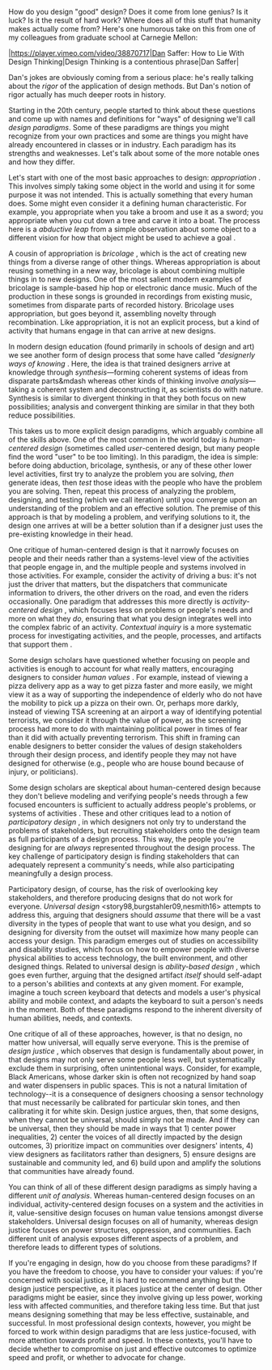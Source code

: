 How do you design "good" design? Does it come from lone genius? Is it luck? Is it the result of hard work? Where does all of this stuff that humanity makes actually come from? Here's one humorous take on this from one of my colleagues from graduate school at Carnegie Mellon:

|https://player.vimeo.com/video/38870717|Dan Saffer: How to Lie With Design Thinking|Design Thinking is a contentious phrase|Dan Saffer|

Dan's jokes are obviously coming from a serious place: he's really talking about the _rigor_ of the application of design methods. But Dan's notion of rigor actually has much deeper roots in history.

Starting in the 20th century, people started to think about these questions and come up with names and definitions for "ways" of designing we'll call *design paradigms*. Some of these paradigms are things you might recognize from your own practices and some are things you might have already encountered in classes or in industry. 
Each paradigm has its strengths and weaknesses. Let's talk about some of the more notable ones and how they differ.

Let's start with one of the most basic approaches to design: *appropriation* <dourish03>. 
This involves simply taking some object in the world and using it for some purpose it was not intended. This is actually something that every human does. Some might even consider it a defining human characteristic. For example, you appropriate when you take a broom and use it as a sword; you appropriate when you cut down a tree and carve it into a boat. The process here is a *abductive leap* from a simple observation about some object to a different vision for how that object might be used to achieve a goal <kolko10>.

A cousin of appropriation is *bricolage* <louridsa99>, which is the act of creating new things from a diverse range of other things. Whereas appropriation is about reusing something in a new way, bricolage is about combining multiple things in to new designs. One of the most salient modern examples of bricolage is sample-based hip hop or electronic dance music. Much of the production in these songs is grounded in recordings from existing music, sometimes from disparate parts of recorded history. Bricolage uses appropriation, but goes beyond it, assembling novelty through recombination. Like appropriation, it is not an explicit process, but a kind of activity that humans engage in that can arrive at new designs.

In modern design education (found primarily in schools of design and art) we see another form of design process that some have called *"designerly ways of knowing* <cross82>. Here, the idea is that trained designers arrive at knowledge through *synthesis*&mdash;forming coherent systems of ideas from disparate parts&mdash whereas other kinds of thinking involve *analysis*&mdash;taking a coherent system and deconstructing it, as scientists do with nature. Synthesis is similar to divergent thinking in that they both focus on new possibilities; analysis and convergent thinking are similar in that they both reduce possibilities.

This takes us to more explicit design paradigms, which arguably combine all of the skills above. One of the most common in the world today is *human-centered design* <bannon11> (sometimes called _user_-centered design, but many people find the word "user" to be too limiting). In this paradigm, the idea is simple: before doing abduction, bricolage, synthesis, or any of these other lower level activities, first try to analyze the problem you are solving, _then_ generate ideas, then _test_ those ideas with the people who have the problem you are solving. Then, repeat this process of analyzing the problem, designing, and testing (which we call iteration) until you converge upon an understanding of the problem and an effective solution. The premise of this approach is that by modeling a problem, and verifying solutions to it, the design one arrives at will be a better solution than if a designer just uses the pre-existing knowledge in their head.

One critique of human-centered design is that it narrowly focuses on people and their needs rather than a systems-level view of the activities that people engage in, and the multiple people and systems involved in those activities. For example, consider the activity of driving a bus: it's not just the driver that matters, but the dispatchers that communicate information to drivers, the other drivers on the road, and even the riders occasionally. One paradigm that addresses this more directly is *activity-centered design* <norman2005>, which focuses less on problems or people's needs and more on what they _do_, ensuring that what you design integrates well into the complex fabric of an activity. *Contextual inquiry* is a more systematic process for investigating activities, and the people, processes, and artifacts that support them <beyer99>.

Some design scholars have questioned whether focusing on people and activities is enough to account for what really matters, encouraging designers to consider *human values* <friedman19>. For example, instead of viewing a pizza delivery app as a way to get pizza faster and more easily, we might view it as a way of supporting the independence of elderly who do not have the mobility to pick up a pizza on their own. Or, perhaps more darkly, instead of viewing TSA screening at an airport a way of identifying potential terrorists, we consider it through the value of power, as the screening process had more to do with maintaining political power in times of fear than it did with actually preventing terrorism. This shift in framing can enable designers to better consider the values of design stakeholders through their design process, and identify people they may not have designed for otherwise (e.g., people who are house bound because of injury, or politicians).

Some design scholars are skeptical about human-centered design because they don't believe modeling and verifying people's needs through a few focused encounters is sufficient to actually address people's problems, or systems of activities <norman2005>. These and other critiques lead to a notion of *participatory design*  <muller93>, in which designers not only try to understand the problems of stakeholders, but recruiting stakeholders onto the design team as full participants of a design process. This way, the people you're designing for are _always_ represented throughout the design process. The key challenge of participatory design is finding stakeholders that can adequately represent a community's needs, while also participating meaningfully a design process.

Participatory design, of course, has the risk of overlooking key stakeholders, and therefore producing designs that do not work for everyone. *Universal design* <story98,burgstahler09,nesmith16> attempts to address this, arguing that designers should _assume_ that there will be a vast diversity in the types of people that want to use what you design, and so designing for diversity from the outset will maximize how many people can access your design.  This paradigm emerges out of studies on accessibility and disability studies, which focus on how to empower people with diverse physical abilities to access technology, the built environment, and other designed things. Related to universal design is *ability-based design* <wobbrock11>, which goes even further, arguing that the designed artifact _itself_ should self-adapt to a person's abilities and contexts at any given moment. For example, imagine a touch screen keyboard that detects and models a user's physical ability and mobile context, and adapts the keyboard to suit a person's needs in the moment. Both of these paradigms respond to the inherent diversity of human abilities, needs, and contexts.

One critique of all of these approaches, however, is that no design, no matter how universal, will equally serve everyone. This is the premise of *design justice* <costanzachock20>, which observes that design is fundamentally about power, in that designs may not only serve some people less well, but systematically exclude them in surprising, often unintentional ways. Consider, for example, Black Americans, whose darker skin is often not recognized by hand soap and water dispensers in public spaces. This is not a natural limitation of technology--it is a consequence of designers choosing a sensor technology that must necessarily be calibrated for particular skin tones, and then calibrating it for white skin. Design justice argues, then, that some designs, when they cannot be universal, should simply not be made. And if they can be universal, then they should be made in ways that 1) center power inequalities, 2) center the voices of all directly impacted by the design outcomes, 3) prioritize impact on communities over designers' intents, 4) view designers as facilitators rather than designers, 5) ensure designs are sustainable and community led, and 6) build upon and amplify the solutions that communities have already found.

You can think of all of these different design paradigms as simply having a different *unit of analysis*.  Whereas human-centered design focuses on an individual, activity-centered design focuses on a system and the activities in it, value-sensitive design focuses on human value tensions amongst diverse stakeholders. Universal design focuses on all of humanity, whereas design justice focuses on power structures, oppression, and communities. Each different unit of analysis exposes different aspects of a problem, and therefore leads to different types of solutions.

If you're engaging in design, how do you choose from these paradigms? If you have the freedom to choose, you have to consider your values: if you're concerned with social justice, it is hard to recommend anything but the design justice perspective, as it places justice at the center of design. Other paradigms might be easier, since they involve giving up less power, working less with affected communities, and therefore taking less time. But that just means designing something that may be less effective, sustainable, and successful. In most professional design contexts, however, you might be forced to work within design paradigms that are less justice-focused, with more attention towards profit and speed. In these contexts, you'll have to decide whether to compromise on just and effective outcomes to optimize speed and profit, or whether to advocate for change.